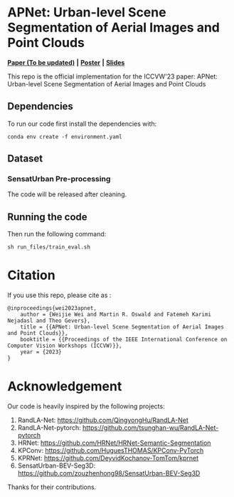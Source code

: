 # APNet: Urban-level Scene Segmentation of Aerial Images and Point Clouds

**[Paper (To be updated)]()** **|** **[Poster](https://amsuni-my.sharepoint.com/:b:/g/personal/w_wei2_uva_nl/Ecoj28p8T2FFmI6QRQZdhUABWclgn4lO9hRLu84Dez7tvw?e=CUbWbV)** **|** **[Slides](https://amsuni-my.sharepoint.com/:b:/g/personal/w_wei2_uva_nl/EahGmaCDG0dDs4w9vT1jRXcBhbigtEPsnnaTiJ8BvOGxNg?e=4t1cX6)**

This repo is the official implementation for the ICCVW'23 paper: APNet: Urban-level Scene Segmentation of Aerial Images and Point Clouds

## Dependencies

To run our code first install the dependencies with:

```
conda env create -f environment.yaml
```

## Dataset
### SensatUrban Pre-processing

The code will be released after cleaning.

## Running the code

Then run the following command:
```
sh run_files/train_eval.sh
```

# Citation

If you use this repo, please cite as :

```
@inproceedings{wei2023apnet,
    author = {Weijie Wei and Martin R. Oswald and Fatemeh Karimi Nejadasl and Theo Gevers},
    title = {{APNet: Urban-level Scene Segmentation of Aerial Images and Point Clouds}},
    booktitle = {{Proceedings of the IEEE International Conference on Computer Vision Workshops (ICCVW)}},
    year = {2023}
}
```

# Acknowledgement
Our code is heavily inspired by the following projects:
1. RandLA-Net: https://github.com/QingyongHu/RandLA-Net
2. RandLA-Net-pytorch: https://github.com/tsunghan-wu/RandLA-Net-pytorch
3. HRNet: https://github.com/HRNet/HRNet-Semantic-Segmentation
4. KPConv: https://github.com/HuguesTHOMAS/KPConv-PyTorch
5. KPRNet: https://github.com/DeyvidKochanov-TomTom/kprnet
6. SensatUrban-BEV-Seg3D: https://github.com/zouzhenhong98/SensatUrban-BEV-Seg3D

Thanks for their contributions.
